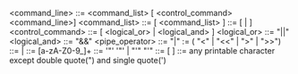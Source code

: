 <command_line>		::= <command_list> [ <control_command> <command_line>]
<command_list>		::= <command> [ <pipeline> <command_list> ]
<command>			::= [ <charaters> | <string> ] <redirection>
<control_command>	::= [ <logical_or> | <logical_and> ] <command>
<logical_or>		::= "||"
<logical_and>		::= "&&"
<pipe_operator>		::= "|" <command>
<redirection>		:= ( "<" | "<<" | ">" | ">>") <filename>
<filename>			::= <string> | <characters>
<identifier>		::= [a-zA-Z0-9_]+
<string>			::= '"' <characters> '"' | "'" <characters> "'"
<characters>		::= <character> [ <characters> ]
<character>			::= any printable character except double quote(") and single quote(')
